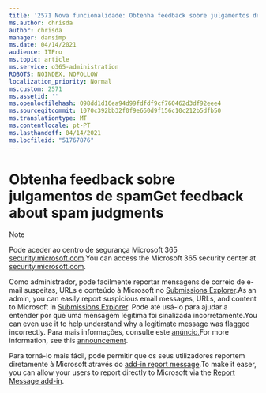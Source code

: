 ```yaml
---
title: '2571 Nova funcionalidade: Obtenha feedback sobre julgamentos de spam'
ms.author: chrisda
author: chrisda
manager: dansimp
ms.date: 04/14/2021
audience: ITPro
ms.topic: article
ms.service: o365-administration
ROBOTS: NOINDEX, NOFOLLOW
localization_priority: Normal
ms.custom: 2571
ms.assetid: ''
ms.openlocfilehash: 098dd1d16ea94d99fdfdf9cf760462d3df92eee4
ms.sourcegitcommit: 1070c392bb32f0f9e660d9f156c10c212b5dfb50
ms.translationtype: MT
ms.contentlocale: pt-PT
ms.lasthandoff: 04/14/2021
ms.locfileid: "51767876"
---
```

# <a name="get-feedback-about-spam-judgments"></a><span data-ttu-id="53b0c-102">Obtenha feedback sobre julgamentos de spam</span><span class="sxs-lookup"><span data-stu-id="53b0c-102">Get feedback about spam judgments</span></span>

> [!NOTE]
> <span data-ttu-id="53b0c-103">Pode aceder ao centro de segurança Microsoft 365 [security.microsoft.com](https://security.microsoft.com).</span><span class="sxs-lookup"><span data-stu-id="53b0c-103">You can access the Microsoft 365 security center at [security.microsoft.com](https://security.microsoft.com).</span></span>

<span data-ttu-id="53b0c-104">Como administrador, pode facilmente reportar mensagens de correio de e-mail suspeitas, URLs e conteúdo à Microsoft no [Submissions Explorer](https://security.microsoft.com/reportsubmission).</span><span class="sxs-lookup"><span data-stu-id="53b0c-104">As an admin, you can easily report suspicious email messages, URLs, and content to Microsoft in [Submissions Explorer](https://security.microsoft.com/reportsubmission).</span></span> <span data-ttu-id="53b0c-105">Pode até usá-lo para ajudar a entender por que uma mensagem legítima foi sinalizada incorretamente.</span><span class="sxs-lookup"><span data-stu-id="53b0c-105">You can even use it to help understand why a legitimate message was flagged incorrectly.</span></span> <span data-ttu-id="53b0c-106">Para mais informações, consulte este [anúncio.](https://techcommunity.microsoft.com/t5/Security-Privacy-and-Compliance/Empower-security-teams-to-easily-report-suspicious-emails-amp/ba-p/752622)</span><span class="sxs-lookup"><span data-stu-id="53b0c-106">For more information, see this [announcement](https://techcommunity.microsoft.com/t5/Security-Privacy-and-Compliance/Empower-security-teams-to-easily-report-suspicious-emails-amp/ba-p/752622).</span></span>

<span data-ttu-id="53b0c-107">Para torná-lo mais fácil, pode permitir que os seus utilizadores reportem diretamente à Microsoft através do [add-in report message](https://appsource.microsoft.com/product/office/WA104381180?src=office&tab=Overview).</span><span class="sxs-lookup"><span data-stu-id="53b0c-107">To make it easer, you can allow your users to report directly to Microsoft via the [Report Message add-in](https://appsource.microsoft.com/product/office/WA104381180?src=office&tab=Overview).</span></span>
